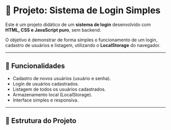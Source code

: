 # 🔐 Projeto: Sistema de Login Simples

Este é um projeto didático de um **sistema de login** desenvolvido com **HTML, CSS e JavaScript puro**, sem backend.

O objetivo é demonstrar de forma simples o funcionamento de um login, cadastro de usuários e listagem, utilizando o **LocalStorage** do navegador.

---

## 📝 Funcionalidades

- Cadastro de novos usuários (usuário e senha).
- Login de usuários cadastrados.
- Listagem de todos os usuários cadastrados.
- Armazenamento local (LocalStorage).
- Interface simples e responsiva.

---

## 📂 Estrutura do Projeto

